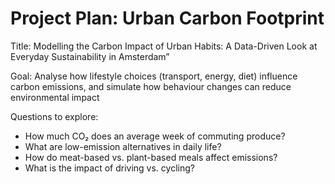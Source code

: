 # Project Plan: Urban Carbon Footprint

Title: Modelling the Carbon Impact of Urban Habits: A Data-Driven Look at Everyday Sustainability in Amsterdam”

Goal: Analyse how lifestyle choices (transport, energy, diet) influence carbon emissions, and simulate how behaviour changes can reduce environmental impact

Questions to explore:
- How much CO₂ does an average week of commuting produce?
- What are low-emission alternatives in daily life?
- How do meat-based vs. plant-based meals affect emissions?
- What is the impact of driving vs. cycling?
